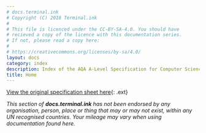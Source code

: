 ```yaml
---
# docs.terminal.ink
# Copyright (C) 2018 Terminal.ink
#
# This file is licenced under the CC-BY-SA-4.0. You should have
# recieved a copy of the licence with this documentation series.
# If not, please read a copy here:
#
# https://creativecommons.org/licenses/by-sa/4.0/
layout: docs
category: index
description: Index of the AQA A-Level Specification for Computer Science
title: Home
---
```


[View the original specification sheet here](http://filestore.aqa.org.uk/resources/computing/specifications/AQA-7516-7517-SP-2015.PDF){: .ext}

_This section of **docs.terminal.ink** has not been endorsed by any organisation, person, place or thing that may or may not exist, within any UN recognised countries. Your mileage may vary when using documentation found here._
